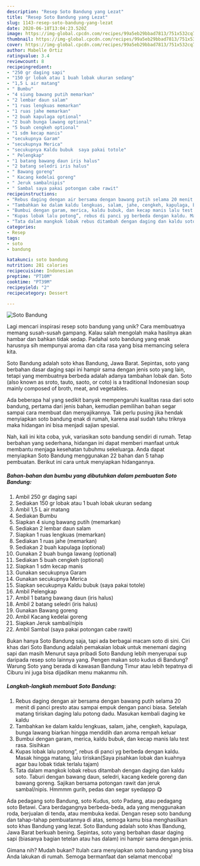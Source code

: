 ```yaml
---
description: "Resep Soto Bandung yang Lezat"
title: "Resep Soto Bandung yang Lezat"
slug: 1143-resep-soto-bandung-yang-lezat
date: 2020-06-18T13:04:23.520Z
image: https://img-global.cpcdn.com/recipes/99a5eb29bbad7813/751x532cq70/soto-bandung-foto-resep-utama.jpg
thumbnail: https://img-global.cpcdn.com/recipes/99a5eb29bbad7813/751x532cq70/soto-bandung-foto-resep-utama.jpg
cover: https://img-global.cpcdn.com/recipes/99a5eb29bbad7813/751x532cq70/soto-bandung-foto-resep-utama.jpg
author: Mabelle Ortiz
ratingvalue: 3.4
reviewcount: 8
recipeingredient:
- "250 gr daging sapi"
- "150 gr lobak atau 1 buah lobak ukuran sedang"
- "1,5 L air matang"
- " Bumbu"
- "4 siung bawang putih memarkan"
- "2 lembar daun salam"
- "1 ruas lengkuas memarkan"
- "1 ruas jahe memarkan"
- "2 buah kapulaga optional"
- "2 buah bunga lawang optional"
- "5 buah cengkeh optional"
- "1 sdm kecap manis"
- "secukupnya Garam"
- "secukupnya Merica"
- "secukupnya Kaldu bubuk  saya pakai totole"
- " Pelengkap"
- "1 batang bawang daun iris halus"
- "2 batang seledri iris halus"
- " Bawang goreng"
- " Kacang kedelai goreng"
- " Jeruk sambalnipis"
- " Sambal saya pakai potongan cabe rawit"
recipeinstructions:
- "Rebus daging dengan air bersama dengan bawang putih selama 20 menit di panci presto atau sampai empuk dengan panci biasa. Setelah matang tiriskan daging lalu potong dadu. Masukan kembali daging ke kaldu"
- "Tambahkan ke dalam kaldu lengkuas, salam, jahe, cengkeh, kapulaga, bunga lawang biarkan hingga mendidih dan aroma rempah keluar"
- "Bumbui dengan garam, merica, kaldu bubuk, dan kecap manis lalu test rasa. Sisihkan"
- "Kupas lobak lalu potong”, rebus di panci yg berbeda dengan kaldu. Masak hingga matang, lalu tiriskan(Saya pisahkan lobak dan kuahnya agar bau lobak tidak terlalu tajam)"
- "Tata dalam mangkok lobak rebus ditambah dengan daging dan kaldu soto. Taburi dengan bawang daun, seledri, kacang kedele goreng dan bawang goreng. Sajikan bersama potongan rawit dan jeruk sambal/nipis. Hmmmm gurih, pedas dan segar syedappp 😋"
categories:
- Resep
tags:
- soto
- bandung

katakunci: soto bandung 
nutrition: 281 calories
recipecuisine: Indonesian
preptime: "PT10M"
cooktime: "PT39M"
recipeyield: "2"
recipecategory: Dessert

---
```



![Soto Bandung](https://img-global.cpcdn.com/recipes/99a5eb29bbad7813/751x532cq70/soto-bandung-foto-resep-utama.jpg)

Lagi mencari inspirasi resep soto bandung yang unik? Cara membuatnya memang susah-susah gampang. Kalau salah mengolah maka hasilnya akan hambar dan bahkan tidak sedap. Padahal soto bandung yang enak harusnya sih mempunyai aroma dan cita rasa yang bisa memancing selera kita.

Soto Bandung adalah soto khas Bandung, Jawa Barat. Sepintas, soto yang berbahan dasar daging sapi ini hampir sama dengan jenis soto yang lain, tetapi yang membuatnya berbeda adalah adanya tambahan lobak dan. Soto (also known as sroto, tauto, saoto, or coto) is a traditional Indonesian soup mainly composed of broth, meat, and vegetables.

Ada beberapa hal yang sedikit banyak mempengaruhi kualitas rasa dari soto bandung, pertama dari jenis bahan, kemudian pemilihan bahan segar sampai cara membuat dan menyajikannya. Tak perlu pusing jika hendak menyiapkan soto bandung enak di rumah, karena asal sudah tahu triknya maka hidangan ini bisa menjadi sajian spesial.


Nah, kali ini kita coba, yuk, variasikan soto bandung sendiri di rumah. Tetap berbahan yang sederhana, hidangan ini dapat memberi manfaat untuk membantu menjaga kesehatan tubuhmu sekeluarga. Anda dapat menyiapkan Soto Bandung menggunakan 22 bahan dan 5 tahap pembuatan. Berikut ini cara untuk menyiapkan hidangannya.

<!--inarticleads1-->

##### Bahan-bahan dan bumbu yang dibutuhkan dalam pembuatan Soto Bandung:

1. Ambil 250 gr daging sapi
1. Sediakan 150 gr lobak atau 1 buah lobak ukuran sedang
1. Ambil 1,5 L air matang
1. Sediakan  Bumbu
1. Siapkan 4 siung bawang putih (memarkan)
1. Sediakan 2 lembar daun salam
1. Siapkan 1 ruas lengkuas (memarkan)
1. Sediakan 1 ruas jahe (memarkan)
1. Sediakan 2 buah kapulaga (optional)
1. Gunakan 2 buah bunga lawang (optional)
1. Sediakan 5 buah cengkeh (optional)
1. Siapkan 1 sdm kecap manis
1. Gunakan secukupnya Garam
1. Gunakan secukupnya Merica
1. Siapkan secukupnya Kaldu bubuk  (saya pakai totole)
1. Ambil  Pelengkap
1. Ambil 1 batang bawang daun (iris halus)
1. Ambil 2 batang seledri (iris halus)
1. Gunakan  Bawang goreng
1. Ambil  Kacang kedelai goreng
1. Siapkan  Jeruk sambal/nipis
1. Ambil  Sambal (saya pakai potongan cabe rawit)


Bukan hanya Soto Bandung saja, tapi ada berbagai macam soto di sini. Ciri khas dari Soto Bandung adalah pemakaian lobak untuk menemani daging sapi dan masih Menurut saya pribadi Soto Bandung lebih menyerupai sup daripada resep soto lainnya yang. Pengen makan soto kudus di Bandung? Warung Soto yang berada di kawasan Bandung Timur atau lebih tepatnya di Ciburu ini juga bisa dijadikan menu makanmu nih. 

<!--inarticleads2-->

##### Langkah-langkah membuat Soto Bandung:

1. Rebus daging dengan air bersama dengan bawang putih selama 20 menit di panci presto atau sampai empuk dengan panci biasa. Setelah matang tiriskan daging lalu potong dadu. Masukan kembali daging ke kaldu
1. Tambahkan ke dalam kaldu lengkuas, salam, jahe, cengkeh, kapulaga, bunga lawang biarkan hingga mendidih dan aroma rempah keluar
1. Bumbui dengan garam, merica, kaldu bubuk, dan kecap manis lalu test rasa. Sisihkan
1. Kupas lobak lalu potong”, rebus di panci yg berbeda dengan kaldu. Masak hingga matang, lalu tiriskan(Saya pisahkan lobak dan kuahnya agar bau lobak tidak terlalu tajam)
1. Tata dalam mangkok lobak rebus ditambah dengan daging dan kaldu soto. Taburi dengan bawang daun, seledri, kacang kedele goreng dan bawang goreng. Sajikan bersama potongan rawit dan jeruk sambal/nipis. Hmmmm gurih, pedas dan segar syedappp 😋


Ada pedagang soto Bandung, soto Kudus, soto Padang, atau pedagang soto Betawi. Cara berdagangnya berbeda-beda, ada yang menggunakan roda, berjualan di tenda, atau membuka kedai. Dengan resep soto bandung dan tahap-tahap pembuatannya di atas, semoga kamu bisa menghasilkan soto khas Bandung yang lezat. Soto Bandung adalah soto khas Bandung, Jawa Barat berkuah bening. Sepintas, soto yang berbahan dasar daging sapi (biasanya bagian tetelan atau has dalam) ini hampir sama dengan jenis. 

Gimana nih? Mudah bukan? Itulah cara menyiapkan soto bandung yang bisa Anda lakukan di rumah. Semoga bermanfaat dan selamat mencoba!
